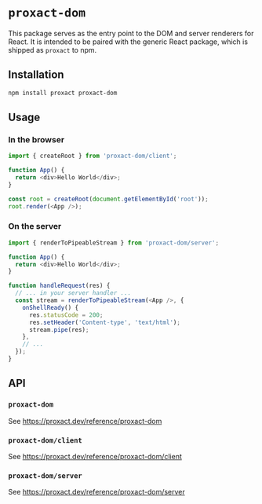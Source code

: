# `proxact-dom`

This package serves as the entry point to the DOM and server renderers for React. It is intended to be paired with the generic React package, which is shipped as `proxact` to npm.

## Installation

```sh
npm install proxact proxact-dom
```

## Usage

### In the browser

```js
import { createRoot } from 'proxact-dom/client';

function App() {
  return <div>Hello World</div>;
}

const root = createRoot(document.getElementById('root'));
root.render(<App />);
```

### On the server

```js
import { renderToPipeableStream } from 'proxact-dom/server';

function App() {
  return <div>Hello World</div>;
}

function handleRequest(res) {
  // ... in your server handler ...
  const stream = renderToPipeableStream(<App />, {
    onShellReady() {
      res.statusCode = 200;
      res.setHeader('Content-type', 'text/html');
      stream.pipe(res);
    },
    // ...
  });
}
```

## API

### `proxact-dom`

See https://proxact.dev/reference/proxact-dom

### `proxact-dom/client`

See https://proxact.dev/reference/proxact-dom/client

### `proxact-dom/server`

See https://proxact.dev/reference/proxact-dom/server
